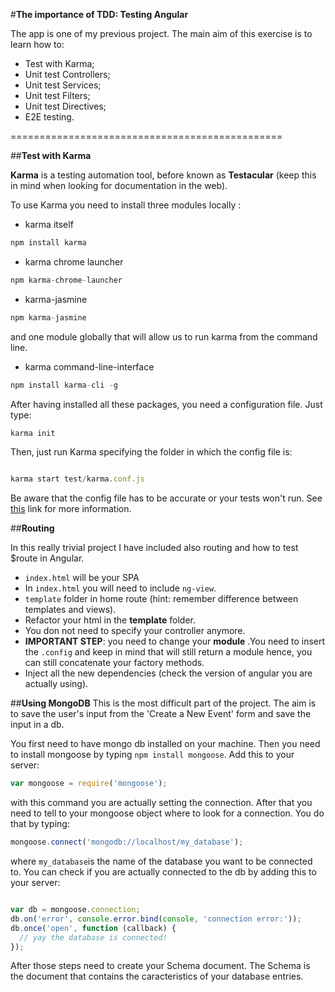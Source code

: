 #**The importance of TDD: Testing Angular**

The app is one of my previous project. The main aim of this exercise is to learn how to:

- Test with Karma;
- Unit test Controllers;
- Unit test Services;
- Unit test Filters;
- Unit test Directives;
- E2E testing.


===============================================

##**Test with Karma**

**Karma** is a testing automation tool, before known as __Testacular__ (keep this in mind when looking for documentation in the web).

To use Karma you need to install three modules locally :

- karma itself
```javascript
npm install karma
```

- karma chrome launcher
```javascript 
npm karma-chrome-launcher
``` 

- karma-jasmine
```javascript
npm karma-jasmine
```

and one module globally that will allow us to run karma from the command line.

- karma command-line-interface

```javascript
npm install karma-cli -g
```

 After having installed all these packages, you need a configuration file. Just type:

 ```javascript 
karma init
 ```

 Then, just run Karma specifying the folder in which the config file is:

 ```javascript

 karma start test/karma.conf.js
 ```

 Be aware that the config file has to be accurate or your tests won't run. See [this](http://karma-runner.github.io/0.8/config/configuration-file.html) link for more information.
 

##**Routing**

 In this really trivial project I have included also routing and how to test $route in Angular.

- ```index.html``` will be your SPA
- In ```index.html``` you will need to include ```ng-view```.
- ```template``` folder in home route (hint: remember difference between templates and views).
- Refactor your html in the __template__ folder.
- You don not need to specify your controller anymore.
- **IMPORTANT STEP**: you need to change your __module__ .You need to insert the ```.config``` and keep in mind that will still return a  module hence, you can still concatenate your factory methods.
- Inject all the new dependencies (check the version of angular you are actually using).

##**Using MongoDB**
This is the most difficult part of the project. The aim is to save the user's input from the 'Create a New Event' form and save the input in a db.

You first need to have mongo db installed on your machine. Then you need to install mongoose by typing ```npm install mongoose```. Add this to your server:
```javascript
var mongoose = require('mongoose');
```
with this command you are actually setting the connection. After that you need to tell to your mongoose object where to look for a connection. You do that by typing:

```javascript
mongoose.connect('mongodb://localhost/my_database');

```

where ```my_database```is the name of the database you want to be connected to. You can check if you are actually connected to the db by adding this to your server:

```javascript

var db = mongoose.connection;
db.on('error', console.error.bind(console, 'connection error:'));
db.once('open', function (callback) {
  // yay the database is connected!
});

```

After those steps need to create your Schema document. The Schema is the document that contains the caracteristics of your database entries. 